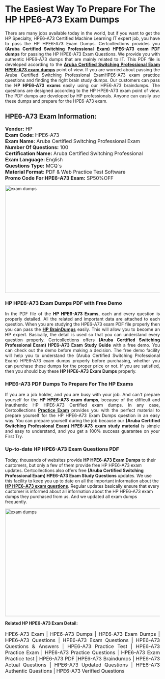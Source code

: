 <h1>The Easiest Way To Prepare For The HP HPE6-A73 Exam Dumps</h1> <p style="text-align:justify">There are many jobs available today in the world, but if you want to get the HP Specialty, HPE6-A73 Certified Machine Learning IT expert job, you have to pass the HP HPE6-A73 Exam Dumps. Certcollections provides you <strong>(Aruba Certified Switching Professional Exam) HPE6-A73 exam PDF dumps</strong> for passing the HP HPE6-A73 Exam Questions. We provide you with authentic HPE6-A73 dumps that are mainly related to IT. This PDF file is developed according to the <a href="https://www.certsofficial.com/hp/hpe6-a73-questions"><strong>Aruba Certified Switching Professional Exam HPE6-A73 exam dumps</strong></a> point of view. If you are worried about passing the Aruba Certified Switching Professional ExamHPE6-A73 exam practice questions and finding the right brain study dumps. Our customers can pass the <strong>HP HPE6-A73 exams </strong>easily using our HPE6-A73 braindumps. The questions are designed according to the HP HPE6-A73 exam point of view. The PDF dumps are developed by HP professionals. Anyone can easily use these dumps and prepare for the HPE6-A73 exam.</p> <h2><strong>HPE6-A73 Exam Information:</strong></h2> <p><span style="font-size:16px"><strong>Vender:</strong> HP<br /> <strong>Exam Code:</strong> HPE6-A73<br /> <strong>Exam Name:</strong> Aruba Certified Switching Professional Exam<br /> <strong>Number Of Questions:</strong> 100<br /> <strong>Certification Name:</strong> Aruba Certified Switching Professional<br /> <strong>Exam Language: </strong>English<br /> <strong>Questions Type:</strong> MCQ`s<br /> <strong>Material Format: </strong>PDF & Web Practice Test Software<br /> <strong>Promo Code For HPE6-A73 Exam:</strong> SP50%OFF</span></p> <p><a href="https://www.certsofficial.com/hp/hpe6-a73-questions" rel="no-follow"><img alt="exam dumps" src="https://www.certcollections.com/uploads/content/certsofficial.jpg" style="height:350px; width:750px" /></a></p> <h3><strong>HP HPE6-A73 Exam Dumps PDF with Free Demo</strong></h3> <p style="text-align:justify">In the PDF file of the <strong>HP HPE6-A73 Exams</strong>, each and every question is properly detailed. All the related and important data are attached to each question. When you are studying the HPE6-A73 exam PDF file properly then you can pass the <a href="https://www.certsofficial.com/hp-dumps"><strong>HP BrainDumps</strong></a> easily. This will allow you to become an HP expert. Basically, the detail is used so that you can understand every question properly. Certcollections offers <strong>(Aruba Certified Switching Professional Exam) HPE6-A73 Exam Study Guide</strong> with a free demo. You can check out the demo before making a decision. The free demo facility will help you to understand the (Aruba Certified Switching Professional Exam) HPE6-A73 exam dumps properly before purchasing, whether you can purchase these dumps for the proper price or not. If you are satisfied, then you should buy these <strong>HP HPE6-A73 Exam Dumps</strong> properly.</p> <h3><strong>HPE6-A73 PDF Dumps To Prepare For The HP Exams</strong></h3> <p style="text-align:justify">If you are a job holder, and you are busy with your job. And can't prepare yourself for the <strong>HP HPE6-A73 exam dumps</strong>, because of the difficult and inauthentic HP HPE6-A73 Certified exam dumps. In any case, Certcollections <strong><a href="https://www.certsofficial.com/">Practice Exam</a></strong> provides you with the perfect material to prepare yourself for the HP HPE6-A73 Exam Dumps question in an easy way. You can prepare yourself during the job because our <strong>(Aruba Certified Switching Professional Exam) HPE6-A73 exam study material</strong> is simple and easy to understand, and you get a 100% success guarantee on your First Try.</p> <h3><strong>Up-to-date HP HPE6-A73 Exam Questions PDF</strong></h3> <p>Today, thousands of websites provide <strong>HP HPE6-A73 Exam Dumps</strong> to their customers, but only a few of them provide free HP HPE6-A73 exam updates. Certcollections also offers free <strong>(Aruba Certified Switching Professional Exam) HPE6-A73 Exam Study Questions</strong> updates. We use this facility to keep you up to date on all the important information about the <a href="https://www.certsofficial.com/hp/hpe6-a73-questions"><strong>HP HPE6-A73 exam questions</strong></a>. Regular updates basically ensure that every customer is informed about all information about the HP HPE6-A73 exam dumps they purchased from us. And we updated all exam dumps frequently.</p> <p><a href="https://www.certsofficial.com/hp/hpe6-a73-questions"><img alt="exam dumps " src="https://www.certcollections.com/uploads/content/certsofficial2.jpg" style="height:350px; width:750px" /></a></p> <p style="text-align:justify"><span style="font-size:14px"><strong>Related HP HPE6-A73 Exam Detail:</strong></span><br /> <br /> <span style="font-size:16px">HPE6-A73 Exam | HPE6-A73 Dumps | HPE6-A73 Exam Dumps | HPE6-A73 Questions | HPE6-A73 Exam Questions | HPE6-A73 Questions & Answers | HPE6-A73 Practice Test | HPE6-A73 Practice Exam | HPE6-A73 Practice Questions | HPE6-A73 Exam Practice test | HPE6-A73 PDF |HPE6-A73 Braindumps | HPE6-A73 Actual Questions | HPE6-A73 Updated Questions | HPE6-A73 Authentic Questions | HPE6-A73 Verified Questions</span></p>

